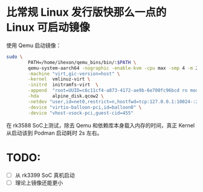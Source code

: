 # 比常规 Linux 发行版快那么一点的 Linux 可启动镜像

使用 Qemu 启动镜像：

```sh
sudo \
        PATH=/home/ihexon/qemu_bins/bin/:$PATH \
        qemu-system-aarch64 -nographic -enable-kvm -cpu max -smp 4 -m 2G \
        -machine "virt,gic-version=host" \
        -kernel  vmlinuz-virt \
        -initrd  initramfs-virt  \
        -append  "root=UUID=c6c11cf4-a873-4172-ae9b-6e700fc96bcd ro modules=sd-mod,usb-storage,ext4 quiet rootfstype=ext4" \
        -hda     alpine_disk.qcow2 \
        -netdev "user,id=net0,restrict=n,hostfwd=tcp:127.0.0.1:10024-:22" -device virtio-net-pci,netdev=net0 \
        -device "virtio-balloon-pci,id=balloon0" \
        -device "vhost-vsock-pci,guest-cid=455"
```

在 rk3588 SoC上测试，除去 Qemu 和依赖库本身载入内存的时间，真正 Kernel 从启动该到 Podman 启动耗时 2s 左右。

# TODO:
- [ ] 从 rk3399 SoC 真机启动
- [ ] 理论上镜像还能更小
